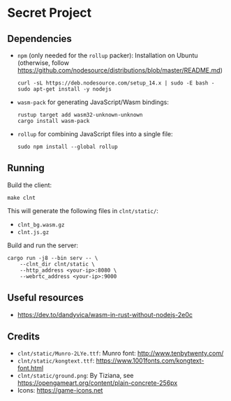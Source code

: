 # Secret Project

## Dependencies
- `npm` (only needed for the `rollup` packer):
    Installation on Ubuntu (otherwise, follow https://github.com/nodesource/distributions/blob/master/README.md)

    ```
    curl -sL https://deb.nodesource.com/setup_14.x | sudo -E bash -
    sudo apt-get install -y nodejs
    ```
- `wasm-pack` for generating JavaScript/Wasm bindings:

    ```
    rustup target add wasm32-unknown-unknown
    cargo install wasm-pack
    ```
- `rollup` for combining JavaScript files into a single file:

    ```
    sudo npm install --global rollup
    ```

## Running

Build the client:
```
make clnt
```
This will generate the following files in `clnt/static/`:
- `clnt_bg.wasm.gz`
- `clnt.js.gz`

Build and run the server:
```
cargo run -j8 --bin serv -- \
    --clnt_dir clnt/static \
    --http_address <your-ip>:8080 \
    --webrtc_address <your-ip>:9000
```

## Useful resources
- https://dev.to/dandyvica/wasm-in-rust-without-nodejs-2e0c

## Credits
- `clnt/static/Munro-2LYe.ttf`: Munro font: http://www.tenbytwenty.com/
- `clnt/static/kongtext.ttf`: https://www.1001fonts.com/kongtext-font.html
- `clnt/static/ground.png`: By Tiziana, see https://opengameart.org/content/plain-concrete-256px
- Icons: https://game-icons.net
